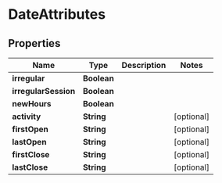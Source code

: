 

# DateAttributes


## Properties

Name | Type | Description | Notes
------------ | ------------- | ------------- | -------------
**irregular** | **Boolean** |  | 
**irregularSession** | **Boolean** |  | 
**newHours** | **Boolean** |  | 
**activity** | **String** |  |  [optional]
**firstOpen** | **String** |  |  [optional]
**lastOpen** | **String** |  |  [optional]
**firstClose** | **String** |  |  [optional]
**lastClose** | **String** |  |  [optional]



